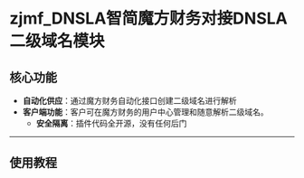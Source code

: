 # zjmf_DNSLA智简魔方财务对接DNSLA二级域名模块

## 核心功能

  * **自动化供应**：通过魔方财务自动化接口创建二级域名进行解析
  * **客户端功能**：客户可在魔方财务的用户中心管理和随意解析二级域名。
    * **安全隔离**：插件代码全开源，没有任何后门
-----
## 使用教程
